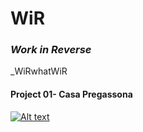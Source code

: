 # WiR
### _Work in Reverse_
_WiRwhatWiR

#### Project 01- Casa Pregassona
[![Alt text](http://www.botta.ch/Data/Images/botta/4/1%20Pregassona%20foto%20Lorenzo%20Bianda.jpg)](https://wirkaheetonaa.github.io/wiR/01-CasaPregassona/)
